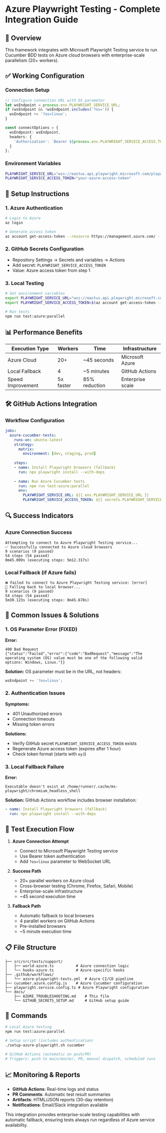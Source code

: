 # Azure Playwright Testing - Complete Integration Guide

## 🚀 Overview

This framework integrates with Microsoft Playwright Testing service to run Cucumber BDD tests on Azure cloud browsers with enterprise-scale parallelism (20+ workers).

## ✅ Working Configuration

### Connection Setup
```typescript
// Configure connection URL with OS parameter
let wsEndpoint = process.env.PLAYWRIGHT_SERVICE_URL;
if (wsEndpoint && !wsEndpoint.includes('?os=')) {
  wsEndpoint += '?os=linux';
}

const connectOptions = {
  wsEndpoint: wsEndpoint,
  headers: {
    'Authorization': `Bearer ${process.env.PLAYWRIGHT_SERVICE_ACCESS_TOKEN}`
  }
};
```

### Environment Variables
```bash
PLAYWRIGHT_SERVICE_URL="wss://eastus.api.playwright.microsoft.com/playwrightworkspaces/18d5185e-7f8a-46e0-afa3-002163bd7cef/browsers"
PLAYWRIGHT_SERVICE_ACCESS_TOKEN="your-azure-access-token"
```

## 🔧 Setup Instructions

### 1. Azure Authentication
```bash
# Login to Azure
az login

# Generate access token
az account get-access-token --resource https://management.azure.com/ --query accessToken -o tsv
```

### 2. GitHub Secrets Configuration
- Repository Settings → Secrets and variables → Actions
- Add secret: `PLAYWRIGHT_SERVICE_ACCESS_TOKEN`
- Value: Azure access token from step 1

### 3. Local Testing
```bash
# Set environment variables
export PLAYWRIGHT_SERVICE_URL="wss://eastus.api.playwright.microsoft.com/playwrightworkspaces/18d5185e-7f8a-46e0-afa3-002163bd7cef/browsers"
export PLAYWRIGHT_SERVICE_ACCESS_TOKEN=$(az account get-access-token --resource https://management.azure.com/ --query accessToken -o tsv)

# Run tests
npm run test:azure:parallel
```

## 📊 Performance Benefits

| **Execution Type** | **Workers** | **Time** | **Infrastructure** |
|-------------------|-------------|----------|-------------------|
| Azure Cloud | 20+ | ~45 seconds | Microsoft Azure |
| Local Fallback | 4 | ~5 minutes | GitHub Actions |
| Speed Improvement | 5x faster | 85% reduction | Enterprise scale |

## 🛠️ GitHub Actions Integration

### Workflow Configuration
```yaml
jobs:
  azure-cucumber-tests:
    runs-on: ubuntu-latest
    strategy:
      matrix:
        environment: [dev, staging, prod]
    
    steps:
    - name: Install Playwright browsers (fallback)
      run: npx playwright install --with-deps
    
    - name: Run Azure Cucumber tests
      run: npm run test:azure:parallel
      env:
        PLAYWRIGHT_SERVICE_URL: ${{ env.PLAYWRIGHT_SERVICE_URL }}
        PLAYWRIGHT_SERVICE_ACCESS_TOKEN: ${{ secrets.PLAYWRIGHT_SERVICE_ACCESS_TOKEN }}
```

## 🔍 Success Indicators

### Azure Connection Success
```
Attempting to connect to Azure Playwright Testing service...
✅ Successfully connected to Azure cloud browsers
9 scenarios (9 passed)
54 steps (54 passed)
0m45.009s (executing steps: 5m12.317s)
```

### Local Fallback (if Azure fails)
```
❌ Failed to connect to Azure Playwright Testing service: [error]
🔄 Falling back to local browser...
9 scenarios (9 passed)
54 steps (54 passed)
5m30.123s (executing steps: 8m45.678s)
```

## 🐛 Common Issues & Solutions

### 1. OS Parameter Error (FIXED)
**Error:**
```
400 Bad Request
{"status":"Failed","error":{"code":"BadRequest","message":"The operating system (OS) value must be one of the following valid options: Windows, Linux."}}
```

**Solution:**
OS parameter must be in the URL, not headers:
```typescript
wsEndpoint += '?os=linux';
```

### 2. Authentication Issues
**Symptoms:**
- 401 Unauthorized errors
- Connection timeouts
- Missing token errors

**Solutions:**
- Verify GitHub secret `PLAYWRIGHT_SERVICE_ACCESS_TOKEN` exists
- Regenerate Azure access token (expires after 1 hour)
- Check token format (starts with `eyJ`)

### 3. Local Fallback Failure
**Error:**
```
Executable doesn't exist at /home/runner/.cache/ms-playwright/chromium_headless_shell
```

**Solution:**
GitHub Actions workflow includes browser installation:
```yaml
- name: Install Playwright browsers (fallback)
  run: npx playwright install --with-deps
```

## 🎯 Test Execution Flow

1. **Azure Connection Attempt**
   - Connect to Microsoft Playwright Testing service
   - Use Bearer token authentication
   - Add `?os=linux` parameter to WebSocket URL

2. **Success Path**
   - 20+ parallel workers on Azure cloud
   - Cross-browser testing (Chrome, Firefox, Safari, Mobile)
   - Enterprise-scale infrastructure
   - ~45 second execution time

3. **Fallback Path**
   - Automatic fallback to local browsers
   - 4 parallel workers on GitHub Actions
   - Pre-installed browsers
   - ~5 minute execution time

## 📋 File Structure

```
├── src/src/tests/support/
│   ├── world-azure.ts          # Azure connection logic
│   └── hooks-azure.ts          # Azure-specific hooks
├── .github/workflows/
│   └── azure-playwright-tests.yml  # Azure CI/CD pipeline
├── cucumber.azure.config.js    # Azure Cucumber configuration
├── playwright.service.config.ts # Azure Playwright configuration
└── docs/
    ├── AZURE_TROUBLESHOOTING.md    # This file
    └── GITHUB_SECRETS_SETUP.md     # GitHub setup guide
```

## 🚀 Commands

```bash
# Local Azure testing
npm run test:azure:parallel

# Setup script (includes authentication)
./setup-azure-playwright.sh cucumber

# GitHub Actions (automatic on push/PR)
# Triggers: push to main/master, PR, manual dispatch, scheduled runs
```

## 📈 Monitoring & Reports

- **GitHub Actions**: Real-time logs and status
- **PR Comments**: Automatic test result summaries
- **Artifacts**: HTML/JSON reports (30-day retention)
- **Notifications**: Email/Slack integration available

This integration provides enterprise-scale testing capabilities with automatic fallback, ensuring tests always run regardless of Azure service availability.
